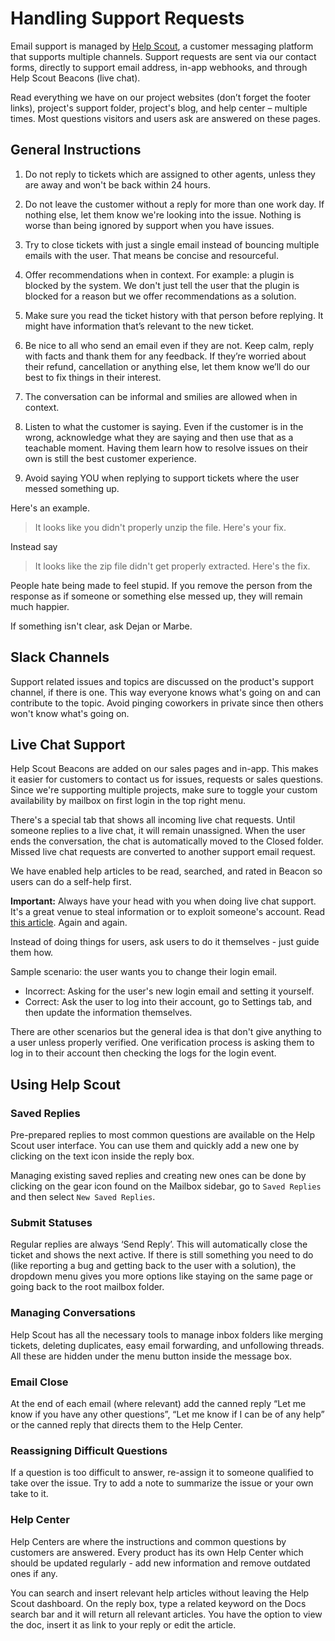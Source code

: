 # Handling Support Requests

Email support is managed by [Help Scout](https://www.helpscout.com/), a customer messaging platform that supports multiple channels. Support requests are sent via our contact forms, directly to support email address, in-app webhooks, and through Help Scout Beacons (live chat).

Read everything we have on our project websites (don’t forget the footer links), project's support folder, project's blog, and help center – multiple times. Most questions visitors and users ask are answered on these pages.

## General Instructions

1. Do not reply to tickets which are assigned to other agents, unless they are away and won't be back within 24 hours.

2. Do not leave the customer without a reply for more than one work day. If nothing else, let them know we're looking into the issue. Nothing is worse than being ignored by support when you have issues.

3. Try to close tickets with just a single email instead of bouncing multiple emails with the user. That means be concise and resourceful.

4. Offer recommendations when in context. For example: a plugin is blocked by the system. We don't just tell the user that the plugin is blocked for a reason but we offer recommendations as a solution.

5. Make sure you read the ticket history with that person before replying. It might have information that’s relevant to the new ticket.

6. Be nice to all who send an email even if they are not. Keep calm, reply with facts and thank them for any feedback. If they’re worried about their refund, cancellation or anything else, let them know we’ll do our best to fix things in their interest.

7. The conversation can be informal and smilies are allowed when in context.

8. Listen to what the customer is saying. Even if the customer is in the wrong, acknowledge what they are saying and then use that as a teachable moment. Having them learn how to resolve issues on their own is still the best customer experience.

9. Avoid saying YOU when replying to support tickets where the user messed something up.

Here's an example.

> It looks like you didn't properly unzip the file. Here's your fix.

Instead say

> It looks like the zip file didn't get properly extracted. Here's the fix.

People hate being made to feel stupid. If you remove the person from the response as if someone or something else messed up, they will remain much happier.

If something isn't clear, ask Dejan or Marbe. 

## Slack Channels

Support related issues and topics are discussed on the product's support channel, if there is one. This way everyone knows what's going on and can contribute to the topic. Avoid pinging coworkers in private since then others won't know what's going on.

## Live Chat Support

Help Scout Beacons are added on our sales pages and in-app. This makes it easier for customers to contact us for issues, requests or sales questions. Since we're supporting multiple projects, make sure to toggle your custom availability by mailbox on first login in the top right menu.

There's a special tab that shows all incoming live chat requests. Until someone replies to a live chat, it will remain unassigned. When the user ends the conversation, the chat is automatically moved to the Closed folder. Missed live chat requests are converted to another support email request.

We have enabled help articles to be read, searched, and rated in Beacon so users can do a self-help first.

**Important:** Always have your head with you when doing live chat support. It's a great venue to steal information or to exploit someone's account. Read [this article](https://medium.com/@espringe/amazon-s-customer-service-backdoor-be375b3428c4#.gspnzg3id). Again and again.

Instead of doing things for users, ask users to do it themselves - just guide them how.

Sample scenario: the user wants you to change their login email.

* Incorrect: Asking for the user's new login email and setting it yourself.
* Correct: Ask the user to log into their account, go to Settings tab, and then update the information themselves.

There are other scenarios but the general idea is that don't give anything to a user unless properly verified. One verification process is asking them to log in to their account then checking the logs for the login event.

## Using Help Scout

### Saved Replies

Pre-prepared replies to most common questions are available on the Help Scout user interface. You can use them and quickly add a new one by clicking on the text icon inside the reply box.

Managing existing saved replies and creating new ones can be done by clicking on the gear icon found on the Mailbox sidebar, go to `Saved Replies` and then select `New Saved Replies`. 

### Submit Statuses

Regular replies are always ‘Send Reply’. This will automatically close the ticket and shows the next active. If there is still something you need to do (like reporting a bug and getting back to the user with a solution), the dropdown menu gives you more options like staying on the same page or going back to the root mailbox folder.

### Managing Conversations

Help Scout has all the necessary tools to manage inbox folders like merging tickets, deleting duplicates, easy email forwarding, and unfollowing threads. All these are hidden under the menu button inside the message box.

### Email Close

At the end of each email (where relevant) add the canned reply “Let me know if you have any other questions”, “Let me know if I can be of any help” or the canned reply that directs them to the Help Center.

### Reassigning Difficult Questions

If a question is too difficult to answer, re-assign it to someone qualified to take over the issue. Try to add a note to summarize the issue or your own take to it.

### Help Center

Help Centers are where the instructions and common questions by customers are answered. Every product has its own Help Center which should be updated regularly - add new information and remove outdated ones if any.

You can search and insert relevant help articles without leaving the Help Scout dashboard. On the reply box, type a related keyword on the Docs search bar and it will return all relevant articles. You have the option to view the doc, insert it as link to your reply or edit the article.
